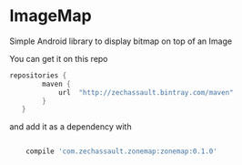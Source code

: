# ImageMap 

Simple Android library to display bitmap on top of an Image

You can get it on this repo
```groovy
repositories {
        maven {
            url  "http://zechassault.bintray.com/maven"
        }
   }
```
and add it as a dependency with 
```groovy

    compile 'com.zechassault.zonemap:zonemap:0.1.0'
    
```
